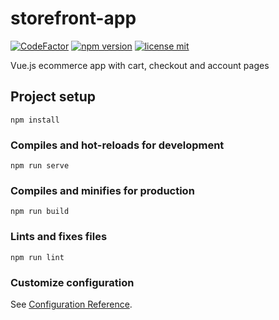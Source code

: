 # storefront-app

[![CodeFactor](https://www.codefactor.io/repository/github/ecomclub/storefront-app/badge)](https://www.codefactor.io/repository/github/ecomclub/storefront-app)
[![npm version](https://img.shields.io/npm/v/@ecomplus/storefront-app.svg)](https://www.npmjs.org/@ecomplus/storefront-app)
[![license mit](https://img.shields.io/badge/License-MIT-yellow.svg)](https://opensource.org/licenses/MIT)

Vue.js ecommerce app with cart, checkout and account pages

## Project setup
```
npm install
```

### Compiles and hot-reloads for development
```
npm run serve
```

### Compiles and minifies for production
```
npm run build
```

### Lints and fixes files
```
npm run lint
```

### Customize configuration
See [Configuration Reference](https://cli.vuejs.org/config/).
